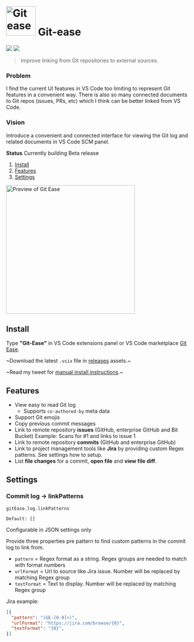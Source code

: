 # <img src="https://user-images.githubusercontent.com/10452163/104818888-310d0000-5822-11eb-8d37-89d917672783.png" width="80" alt="Git ease" /> Git-ease

![](https://vsmarketplacebadge.apphb.com/installs/RichardKotze.git-ease.svg) [![](https://vsmarketplacebadge.apphb.com/downloads-short/RichardKotze.git-ease.svg)](https://marketplace.visualstudio.com/items?itemName=RichardKotze.git-ease.svg)

> Improve linking from Git repositories to external sources.

### Problem

I find the current UI features in VS Code too limiting to represent Git features in a convenient way. There is also so many connected documents to Git repos (issues, PRs, etc) which I think can be better linked from VS Code.

### Vision

Introduce a convenient and connected interface for viewing the Git log and related documents in VS Code SCM panel.

**Status** Currently building Beta release

1. [Install](#install)
1. [Features](#features)
1. [Settings](#settings)

<img title="Preview of Git Ease" src="https://user-images.githubusercontent.com/10452163/114325414-f1576b00-9b27-11eb-9f69-753c6418a27c.png" width="350" />

## Install

Type **"Git-Ease"** in VS Code extensions panel or VS Code marketplace [Git Ease](https://marketplace.visualstudio.com/items?itemName=RichardKotze.git-ease).

~Download the latest `.vsix` file in [releases](https://github.com/rkotze/git-ease/releases) assets.~

~Read my tweet for [manual install instructions](https://twitter.com/richardkotze/status/1351109236189761536?s=20).~

## Features

- View easy to read Git log
  - Supports `co-authored-by` meta data
- Support Git emojis
- Copy previous commit messages
- Link to remote repository **issues** (GitHub, enterprise GitHub and Bit Bucket) Example: Scans for #1 and links to issue 1
- Link to remote repository **commits** (GitHub and enterprise GitHub)
- Link to project management tools like **Jira** by providing custom Regex patterns. See settings how to setup.
- List **file changes** for a commit, **open file** and **view file diff**.

## Settings

### Commit log -> linkPatterns

`gitEase.log.linkPatterns`

`Default: []`

Configurable in JSON settings only

Provide three properties pre pattern to find custom patterns in the commit log to link from.

- `pattern` = Regex format as a string. Regex groups are needed to match with format numbers
- `urlFormat` = Url to source like Jira issue. Number will be replaced by matching Regex group
- `textFormat` = Text to display. Number will be replaced by matching Regex group

Jira example:

```json
[{
  "pattern": "(GE-[0-9]+)",
  "urlFormat": "https://jira.com/browse/{0}",
  "textFormat": "{0}",
}]
```
